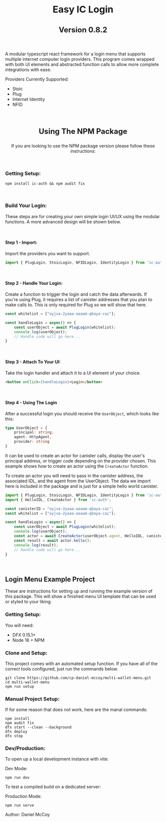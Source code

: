 <div align="center">
    <h3 style="font-size: 30px">Easy IC Login<h3>
    <h3 style="font-size: 24px">Version 0.8.2</h3>
</div>

<br>

A modular typescript react framework for a login menu that supports multiple internet computer login providers. This program comes wrapped with both UI elements and abstracted function calls to allow more complete integrations with ease.

Providers Currently Supported:

* Stoic
* Plug
* Internet Identity
* NFID

<br>

<h3 style="font-size: 24px" align="center">Using The NPM Package</h3>

<p align="center">If you are looking to use the NPM package version please follow these instructions:</p>

<br>

### Getting Setup:

```
npm install ic-auth && npm audit fix
```
<br>

### Build Your Login:

These steps are for creating your own simple login UI/UX using the modular functions. A more advanced design will be shown below.

<br>

#### Step 1 - Import:

Import the providers you want to support.

```ts
import { PlugLogin, StoicLogin, NFIDLogin, IdentityLogin } from 'ic-auth';
```

<br>

#### Step 2 - Handle Your Login:

Create a function to trigger the login and catch the data afterwards. If you're using Plug, it requires a list of canister addresses that you plan to make calls to. This is only required for Plug so we will show that here.

```ts
const whitelist = ["oyjva-2yaaa-aaaam-qbaya-cai"];

const handleLogin = async() => {
    const userObject = await PlugLogin(whitelist);
    console.log(userObject);
    // Handle code will go here...
}
```

<br>

#### Step 3 - Attach To Your UI:

Take the login handler and attach it to a UI element of your choice.

```html
<button onClick={handleLogin}>Login</button>
```

<br>

#### Step 4 - Using The Login

After a successful login you should receive the `UserObject`, which looks like this:

```ts
type UserObject = {
    principal: string,
    agent: HttpAgent,
    provider: string
}
```

It can be used to create an actor for canister calls, display the user's principal address, or trigger code depending on the provider chosen. This example shows how to create an actor using the `CreateActor` function.

To create an actor you will need to pass in the canister address, the associated IDL, and the agent from the UserObject. The data we import here is included in the package and is just for a simple hello world canister.

```ts
import { PlugLogin, StoicLogin, NFIDLogin, IdentityLogin } from 'ic-auth';
import { HelloIDL, CreateActor } from 'ic-auth';

const canisterID = "oyjva-2yaaa-aaaam-qbaya-cai";
const whitelist = ["oyjva-2yaaa-aaaam-qbaya-cai"];

const handleLogin = async() => {
    const userObject = await PlugLogin(whitelist);
    console.log(userObject);
    const actor = await CreateActor(userObject.agent, HelloIDL, canisterID);
    const result = await actor.hello();
    console.log(result);
    // Handle code will go here...
}
```

<br>

## Login Menu Example Project

These are instructions for setting up and running the example version of this package. This will show a finished menu UI template that can be used or styled to your liking.

### Getting Setup:

You will need:

* DFX 0.15.1+
* Node 18 + NPM

### Clone and Setup:

This project comes with an automated setup function. If you have all of the correct tools configured, just run the commands below.

```
git clone https://github.com/cp-daniel-mccoy/multi-wallet-menu.git
cd multi-wallet-menu
npm run setup
```

### Manual Project Setup:

If for some reason that does not work, here are the manal commands:

```
npm install
npm audit fix
dfx start --clean --background
dfx deploy
dfx stop
```

### Dev/Production:

To open up a local development instance with vite:

Dev Mode:
```
npm run dev
```

To test a compiled build on a dedicated server:

Production Mode:
```
npm run serve
```

Author: Daniel McCoy
